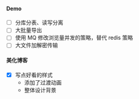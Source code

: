 #### Demo

- [ ] 分库分表、读写分离
- [ ] 大批量导出
- [ ] 使用 MQ 修改浏览量并发的策略，替代 redis 策略
- [ ] 大文件加解密传输

#### 美化博客

- [x] 写点好看的样式
  - 添加了过渡动画
  - 整体设计背景
